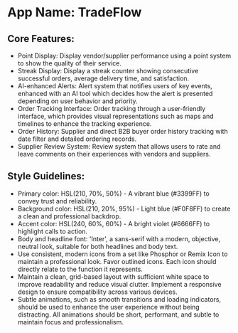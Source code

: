 # **App Name**: TradeFlow

## Core Features:

- Point Display: Display vendor/supplier performance using a point system to show the quality of their service.
- Streak Display: Display a streak counter showing consecutive successful orders, average delivery time, and satisfaction.
- AI-enhanced Alerts: Alert system that notifies users of key events, enhanced with an AI tool which decides how the alert is presented depending on user behavior and priority.
- Order Tracking Interface: Order tracking through a user-friendly interface, which provides visual representations such as maps and timelines to enhance the tracking experience.
- Order History: Supplier and direct B2B buyer order history tracking with date filter and detailed ordering records.
- Supplier Review System: Review system that allows users to rate and leave comments on their experiences with vendors and suppliers.

## Style Guidelines:

- Primary color: HSL(210, 70%, 50%) - A vibrant blue (#3399FF) to convey trust and reliability.
- Background color: HSL(210, 20%, 95%) - Light blue (#F0F8FF) to create a clean and professional backdrop.
- Accent color: HSL(240, 60%, 60%) - A bright violet (#6666FF) to highlight calls to action.
- Body and headline font: 'Inter', a sans-serif with a modern, objective, neutral look, suitable for both headlines and body text.
- Use consistent, modern icons from a set like Phosphor or Remix Icon to maintain a professional look. Favor outlined icons. Each icon should directly relate to the function it represents.
- Maintain a clean, grid-based layout with sufficient white space to improve readability and reduce visual clutter. Implement a responsive design to ensure compatibility across various devices.
- Subtle animations, such as smooth transitions and loading indicators, should be used to enhance the user experience without being distracting. All animations should be short, performant, and subtle to maintain focus and professionalism.